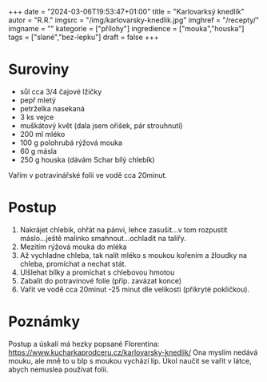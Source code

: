 
+++
date = "2024-03-06T19:53:47+01:00"
title = "Karlovarksý knedlík"
autor = "R.R."
imgsrc = "/img/karlovarsky-knedlik.jpg"
imghref = "/recepty/"
imgname = ""
kategorie = ["přílohy"]
ingredience = ["mouka","houska"]
tags = ["slané","bez-lepku"]
draft = false
+++


# Suroviny

- sůl cca 3/4 čajové lžičky
- pepř mletý
- petrželka nasekaná
- 3 ks vejce
- muškátový květ (dala jsem ořišek, pár strouhnutí)
- 200 ml mléko
- 100 g polohrubá rýžová mouka
- 60 g másla
- 250 g houska (dávám Schar bílý chlebík)

Vařím v potravinářské folii ve vodě cca 20minut.

# Postup

1. Nakrájet chlebik, ohřát na pánvi, lehce zasušit...v tom rozpustit máslo...ještě malinko smahnout...ochladit na talířy.
2. Mezitím rýžová mouka do  mléka
3. Až vychladne chleba, tak nalít mléko s moukou kořením a žloudky na chleba, promíchat a nechat stát.
4. Ulšlehat bílky a promíchat s chlebovou hmotou
5. Zabalit do potravinové folie (příp. zavázat konce)
6. Vařit ve vodě cca 20minut -25 minut dle velikosti (přikryté pokličkou).

# Poznámky
Postup a úskalí má hezky popsané Florentina:
https://www.kucharkaprodceru.cz/karlovarsky-knedlik/
Ona myslím nedává mouku, ale mně to u blp s moukou vychází líp. Úkol naučit se vařit v látce, abych nemuslea používat folii.
<!-- --> 